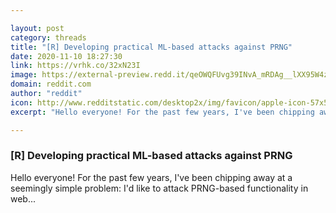 ```yaml
---

layout: post
category: threads
title: "[R] Developing practical ML-based attacks against PRNG"
date: 2020-11-10 18:27:30
link: https://vrhk.co/32xN23I
image: https://external-preview.redd.it/qeOWQFUvg39INvA_mRDAg__lXX95W4zqQktOODymCGs.jpg?width=1000&height=523.560209424&auto=webp&crop=1000:523.560209424,smart&s=8a15b5a946710a2e74c1f6b352577ecb6fccc3e9
domain: reddit.com
author: "reddit"
icon: http://www.redditstatic.com/desktop2x/img/favicon/apple-icon-57x57.png
excerpt: "Hello everyone! For the past few years, I've been chipping away at a seemingly simple problem: I'd like to attack PRNG-based functionality in web..."

---
```


### [R] Developing practical ML-based attacks against PRNG

Hello everyone! For the past few years, I've been chipping away at a seemingly simple problem: I'd like to attack PRNG-based functionality in web...